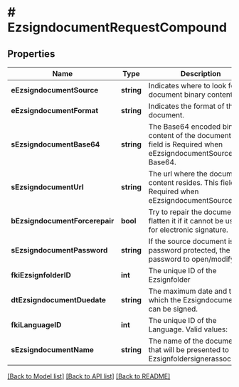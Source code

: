 # # EzsigndocumentRequestCompound

## Properties

Name | Type | Description | Notes
------------ | ------------- | ------------- | -------------
**eEzsigndocumentSource** | **string** | Indicates where to look for the document binary content. |
**eEzsigndocumentFormat** | **string** | Indicates the format of the document. |
**sEzsigndocumentBase64** | **string** | The Base64 encoded binary content of the document.  This field is Required when eEzsigndocumentSource &#x3D; Base64. | [optional]
**sEzsigndocumentUrl** | **string** | The url where the document content resides.  This field is Required when eEzsigndocumentSource &#x3D; Url. | [optional]
**bEzsigndocumentForcerepair** | **bool** | Try to repair the document or flatten it if it cannot be used for electronic signature. | [optional] [default to true]
**sEzsigndocumentPassword** | **string** | If the source document is password protected, the password to open/modify it. | [optional] [default to '']
**fkiEzsignfolderID** | **int** | The unique ID of the Ezsignfolder |
**dtEzsigndocumentDuedate** | **string** | The maximum date and time at which the Ezsigndocument can be signed. |
**fkiLanguageID** | **int** | The unique ID of the Language.  Valid values:  |Value|Description| |-|-| |1|French| |2|English| |
**sEzsigndocumentName** | **string** | The name of the document that will be presented to Ezsignfoldersignerassociations |

[[Back to Model list]](../../README.md#models) [[Back to API list]](../../README.md#endpoints) [[Back to README]](../../README.md)
